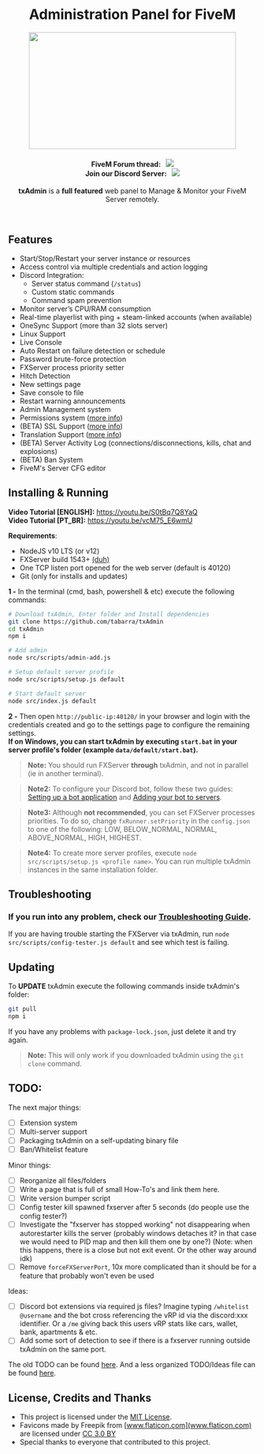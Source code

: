 <p align="center">
	<h1 align="center">
		Administration Panel for FiveM
	</h1>
	<p align="center">
		<img width="420" height="237" src="https://i.imgur.com/acV0dfO.png">
	</p>
	<h4 align="center">
		FiveM Forum thread: &nbsp; <a href="https://forum.fivem.net/t/530475"><img src="https://img.shields.io/badge/dynamic/json.svg?color=green&label=txAdmin&query=views&suffix=%20views&url=https%3A%2F%2Fforum.fivem.net%2Ft%2F530475.json"></img></a>  <br/>
		Join our Discord Server: &nbsp; <a href="https://discord.gg/f3TsfvD"><img src="https://discordapp.com/api/guilds/577993482761928734/widget.png?style=shield"></img></a>
	</h4>
	<p align="center">
		<b>txAdmin</b> is a <b>full featured</b> web panel to Manage & Monitor your FiveM Server remotely.
	</p>
</p>

<br/>



## Features
- Start/Stop/Restart your server instance or resources
- Access control via multiple credentials and action logging
- Discord Integration:
	- Server status command (`/status`)
	- Custom static commands
	- Command spam prevention
- Monitor server’s CPU/RAM consumption
- Real-time playerlist with ping + steam-linked accounts (when available)
- OneSync Support (more than 32 slots server)
- Linux Support
- Live Console
- Auto Restart on failure detection or schedule
- Password brute-force protection
- FXServer process priority setter
- Hitch Detection
- New settings page
- Save console to file
- Restart warning announcements
- Admin Management system
- Permissions system ([more info](docs/permissions.md))
- (BETA) SSL Support ([more info](docs/ssl_support.md))
- Translation Support ([more info](docs/translation.md))
- (BETA) Server Activity Log (connections/disconnections, kills, chat and explosions)
- (BETA) Ban System
- FiveM's Server CFG editor


## Installing & Running

**Video Tutorial [ENGLISH]:** https://youtu.be/S0tBq7Q8YaQ  
**Video Tutorial [PT_BR]:** https://youtu.be/vcM75_E6wmU

**Requirements**:
- NodeJS v10 LTS (or v12)
- FXServer build 1543+ [(duh)](https://runtime.fivem.net/artifacts/fivem/)
- One TCP listen port opened for the web server (default is 40120)
- Git (only for installs and updates)

**1 -** In the terminal (cmd, bash, powershell & etc) execute the following commands:
```bash
# Download txAdmin, Enter folder and Install dependencies
git clone https://github.com/tabarra/txAdmin
cd txAdmin
npm i

# Add admin
node src/scripts/admin-add.js

# Setup default server profile
node src/scripts/setup.js default

# Start default server
node src/index.js default
```

**2 -** Then open `http://public-ip:40120/` in your browser and login with the credentials created and go to the settings page to configure the remaining settings.   
**If on Windows, you can start txAdmin by executing `start.bat` in your server profile's folder (example `data/default/start.bat`).**  

> **Note:** You should run FXServer **through** txAdmin, and not in parallel (ie in another terminal).  

> **Note2:** To configure your Discord bot, follow these two guides:  [Setting up a bot application](https://discordjs.guide/preparations/setting-up-a-bot-application.html) and [Adding your bot to servers](https://discordjs.guide/preparations/adding-your-bot-to-servers.html).  

> **Note3:** Although **not recommended**, you can set FXServer processes priorities. To do so, change `fxRunner.setPriority` in the `config.json` to one of the following: LOW, BELOW_NORMAL, NORMAL, ABOVE_NORMAL, HIGH, HIGHEST.  

> **Note4:** To create more server profiles, execute `node src/scripts/setup.js <profile name>`. You can run multiple txAdmin instances in the same installation folder. 

## Troubleshooting
### If you run into any problem, check our [Troubleshooting Guide](docs/troubleshooting.md).   
If you are having trouble starting the FXServer via txAdmin, run `node src/scripts/config-tester.js default` and see which test is failing.  

## Updating
To **UPDATE** txAdmin execute the following commands inside txAdmin's folder:
```bash
git pull
npm i
``` 
If you have any problems with `package-lock.json`, just delete it and try again.  
> **Note:** This will only work if you downloaded txAdmin using the `git clone` command.  


  
## TODO:
The next major things:
- [ ] Extension system
- [ ] Multi-server support
- [ ] Packaging txAdmin on a self-updating binary file
- [ ] Ban/Whitelist feature

Minor things:
- [ ] Reorganize all files/folders
- [ ] Write a page that is full of small How-To's and link them here.
- [ ] Write version bumper script
- [ ] Config tester kill spawned fxserver after 5 seconds (do people use the config tester?)
- [ ] Investigate the "fxserver has stopped working" not disappearing when autorestarter kills the server (probably windows detaches it? in that case we would need to PID map and then kill them one by one?) (Note: when this happens, there is a close but not exit event. Or the other way around idk)
- [ ] Remove `forceFXServerPort`, 10x more complicated than it should be for a feature that probably won't even be used

Ideas:
- [ ] Discord bot extensions via required js files? Imagine typing `/whitelist @username` and the bot cross referencing the vRP id via the discord:xxx identifier. Or a `/me` giving back this users vRP stats like cars, wallet, bank, apartments & etc.
- [ ] Add some sort of detection to see if there is a fxserver running outside txAdmin on the same port.

The old TODO can be found [here](docs/old_todo.md). 
And a less organized TODO/Ideas file can be found [here](dev_roadmap.md). 

## License, Credits and Thanks
- This project is licensed under the [MIT License](https://github.com/tabarra/txAdmin/blob/master/LICENSE).
- Favicons made by Freepik from [www.flaticon.com](www.flaticon.com) are licensed under [CC 3.0 BY](http://creativecommons.org/licenses/by/3.0/)
- Special thanks to everyone that contributed to this project.
